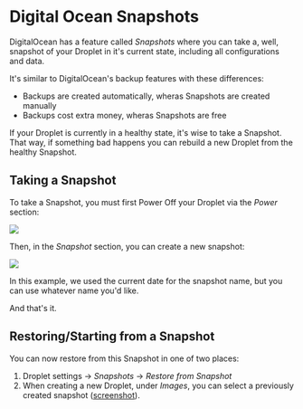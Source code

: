 # Digital Ocean Snapshots

DigitalOcean has a feature called *Snapshots* where you can take a, well, snapshot of your Droplet in it's current state, including all configurations and data.

It's similar to DigitalOcean's backup features with these differences:

+ Backups are created automatically, wheras Snapshots are created manually
+ Backups cost extra money, wheras Snapshots are free

If your Droplet is currently in a healthy state, it's wise to take a Snapshot. That way, if something bad happens you can rebuild a new Droplet from the healthy Snapshot.


## Taking a Snapshot

To take a Snapshot, you must first Power Off your Droplet via the *Power* section:

<img src='http://making-the-internet.s3.amazonaws.com/vc-power-off-droplet@2x.png' style='width;100%; max-width:100px'>

Then, in the *Snapshot* section, you can create a new snapshot:

<img src='http://making-the-internet.s3.amazonaws.com/vc-take-the-snapshot@2x.png' style='width;100%; max-width:100px'>

In this example, we used the current date for the snapshot name, but you can use whatever name you'd like.

And that's it.


## Restoring/Starting from a Snapshot
You can now restore from this Snapshot in one of two places:

1. Droplet settings -> *Snapshots* -> *Restore from Snapshot*
2. When creating a new Droplet, under *Images*, you can select a previously created snapshot ([screenshot](http://making-the-internet.s3.amazonaws.com/vc-creating-new-droplet-from-snapshot.png)).
